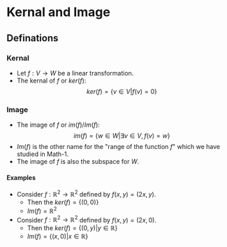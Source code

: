 # Kernal and Image
## Definations
### Kernal
- Let $f : V \rightarrow W$ be a linear transformation.
- The kernal of $f$ or $ker(f):$
  $$ker(f) = \{v \in V | f(v) = 0\}$$
### Image
- The image of $f$ or $im(f) / Im(f):$
  $$im(f) = \{w \in W | \exists v \in V, f(v) = w\}$$
- $Im(f)$ is the other name for the "range of the function $f$" which we have studied in Math-1.
- The image of $f$ is also the subspace for $W$.

#### Examples
- Consider $f : \mathbb{R}^2 \rightarrow \mathbb{R}^2$ defined by $f(x, y) = (2x, y)$.
  - Then the $ker(f) = \lbrace (0,0) \rbrace$
  - $Im(f) = \mathbb{R}^2$
- Consider $f : \mathbb{R}^2 \rightarrow \mathbb{R}^2$ defined by $f(x, y) = (2x, 0)$.
  - Then the $ker(f) = \lbrace (0,y) | y \in \mathbb{R} \rbrace$
  - $Im(f) = \lbrace (x,0) | x \in \mathbb{R} \rbrace$

